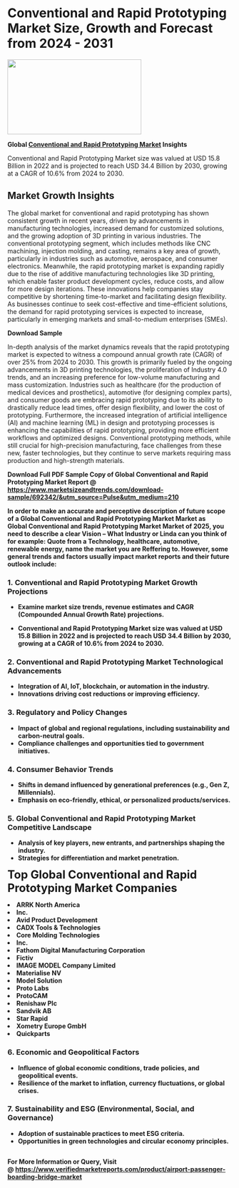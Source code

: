 <H1>Conventional and Rapid Prototyping Market Size, Growth and Forecast from 2024 - 2031</H1><img class="aligncenter size-medium wp-image-584254" src="https://thirdeyenews.in/wp-content/uploads/2024/09/Global-Market-Research-300x168.jpeg" alt="" width="300" height="168" /><p><strong>Global&nbsp;<a href="https://www.marketsizeandtrends.com/download-sample/692342/&amp;utm_source=Pulse&amp;utm_medium=210">Conventional and Rapid Prototyping Market</a> Insights</strong></p><p>Conventional and Rapid Prototyping Market size was valued at USD 15.8 Billion in 2022 and is projected to reach USD 34.4 Billion by 2030, growing at a CAGR of 10.6% from 2024 to 2030.</p><p><h2>Market Growth Insights</h2> <p>The global market for conventional and rapid prototyping has shown consistent growth in recent years, driven by advancements in manufacturing technologies, increased demand for customized solutions, and the growing adoption of 3D printing in various industries. The conventional prototyping segment, which includes methods like CNC machining, injection molding, and casting, remains a key area of growth, particularly in industries such as automotive, aerospace, and consumer electronics. Meanwhile, the rapid prototyping market is expanding rapidly due to the rise of additive manufacturing technologies like 3D printing, which enable faster product development cycles, reduce costs, and allow for more design iterations. These innovations help companies stay competitive by shortening time-to-market and facilitating design flexibility. As businesses continue to seek cost-effective and time-efficient solutions, the demand for rapid prototyping services is expected to increase, particularly in emerging markets and small-to-medium enterprises (SMEs).</p> <p><strong>Download Sample</strong></p> <p>In-depth analysis of the market dynamics reveals that the rapid prototyping market is expected to witness a compound annual growth rate (CAGR) of over 25% from 2024 to 2030. This growth is primarily fueled by the ongoing advancements in 3D printing technologies, the proliferation of Industry 4.0 trends, and an increasing preference for low-volume manufacturing and mass customization. Industries such as healthcare (for the production of medical devices and prosthetics), automotive (for designing complex parts), and consumer goods are embracing rapid prototyping due to its ability to drastically reduce lead times, offer design flexibility, and lower the cost of prototyping. Furthermore, the increased integration of artificial intelligence (AI) and machine learning (ML) in design and prototyping processes is enhancing the capabilities of rapid prototyping, providing more efficient workflows and optimized designs. Conventional prototyping methods, while still crucial for high-precision manufacturing, face challenges from these new, faster technologies, but they continue to serve markets requiring mass production and high-strength materials.</p> <p><strong></p><p><span class=""><strong>Download Full PDF Sample Copy of Global Conventional and Rapid Prototyping Market Report</strong> @ <a href="https://www.marketsizeandtrends.com/download-sample/692342/&amp;utm_source=Pulse&amp;utm_medium=210" target="_blank">https://www.marketsizeandtrends.com/download-sample/692342/&amp;utm_source=Pulse&amp;utm_medium=210</a></span></p><p>In order to make an accurate and perceptive description of future scope of a Global&nbsp;Conventional and Rapid Prototyping Market Market as Global&nbsp;Conventional and Rapid Prototyping Market Market of 2025, you need to describe a clear Vision &ndash; What Industry or Linda can you think of for example: Quote from a Technology, healthcare, automotive, renewable energy, name the market you are Reffering to. However, some general trends and factors usually impact market reports and their future outlook include:</p><h3>1.&nbsp;<strong>Conventional and Rapid Prototyping Market Growth Projections</strong></h3><ul><li>Examine market size trends, revenue estimates and CAGR (Compounded Annual Growth Rate) projections.</li><li><p>Conventional and Rapid Prototyping Market size was valued at USD 15.8 Billion in 2022 and is projected to reach USD 34.4 Billion by 2030, growing at a CAGR of 10.6% from 2024 to 2030.</p></li></ul><h3>2.&nbsp;<strong>Conventional and Rapid Prototyping Market Technological Advancements</strong></h3><ul><li>Integration of AI, IoT, blockchain, or automation in the industry.</li><li>Innovations driving cost reductions or improving efficiency.</li></ul><h3>3.&nbsp;<strong>Regulatory and Policy Changes</strong></h3><ul><li>Impact of global and regional regulations, including sustainability and carbon-neutral goals.</li><li>Compliance challenges and opportunities tied to government initiatives.</li></ul><h3>4.&nbsp;<strong>Consumer Behavior Trends</strong></h3><ul><li>Shifts in demand influenced by generational preferences (e.g., Gen Z, Millennials).</li><li>Emphasis on eco-friendly, ethical, or personalized products/services.</li></ul><h3>5.&nbsp;<strong>Global Conventional and Rapid Prototyping Market Competitive Landscape</strong></h3><ul><li>Analysis of key players, new entrants, and partnerships shaping the industry.</li><li>Strategies for differentiation and market penetration.</li></ul><p data-pm-slice="1 1 []"><span style="color: inherit; font-family: inherit; font-size: 25px;">Top Global Conventional and Rapid Prototyping Market Companies</span></p><div class="" data-test-id=""><p><li>ARRK North America</li><li> Inc.</li><li> Avid Product Development</li><li> CADX Tools & Technologies</li><li> Core Molding Technologies</li><li> Inc.</li><li> Fathom Digital Manufacturing Corporation</li><li> Fictiv</li><li> IMAGE MODEL Company Limited</li><li> Materialise NV</li><li> Model Solution</li><li> Proto Labs</li><li> ProtoCAM</li><li> Renishaw Plc</li><li> Sandvik AB</li><li> Star Rapid</li><li> Xometry Europe GmbH</li><li> Quickparts</li></p></div><h3>6.&nbsp;<strong>Economic and Geopolitical Factors</strong></h3><ul><li>Influence of global economic conditions, trade policies, and geopolitical events.</li><li>Resilience of the market to inflation, currency fluctuations, or global crises.</li></ul><h3>7.&nbsp;<strong>Sustainability and ESG (Environmental, Social, and Governance)</strong></h3><ul><li>Adoption of sustainable practices to meet ESG criteria.</li><li>Opportunities in green technologies and circular economy principles.</li></ul><h2><strong style="font-size: 14px;">For More Information or Query, Visit @&nbsp;</strong><a style="background-color: #ffffff; font-size: 14px;" href="https://www.marketsizeandtrends.com/report/conventional-and-rapid-prototyping-market/" target="_blank">https://www.verifiedmarketreports.com/product/airport-passenger-boarding-bridge-market</a></h2>
